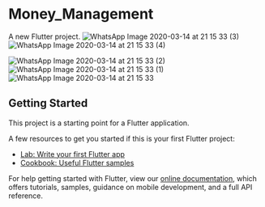 # Money_Management


A new Flutter project.
![WhatsApp Image 2020-03-14 at 21 15 33 (3)](https://user-images.githubusercontent.com/61597430/76685406-5a289700-6639-11ea-9296-0ae6e562b049.jpeg)
![WhatsApp Image 2020-03-14 at 21 15 33 (4)](https://user-images.githubusercontent.com/61597430/76685405-59900080-6639-11ea-9b72-c9e0a1aca055.jpeg)

![WhatsApp Image 2020-03-14 at 21 15 33 (2)](https://user-images.githubusercontent.com/61597430/76685402-57c63d00-6639-11ea-98f5-312aff3201cf.jpeg)
![WhatsApp Image 2020-03-14 at 21 15 33 (1)](https://user-images.githubusercontent.com/61597430/76685403-58f76a00-6639-11ea-8429-b44c0c272042.jpeg)
![WhatsApp Image 2020-03-14 at 21 15 33](https://user-images.githubusercontent.com/61597430/76685404-58f76a00-6639-11ea-80e0-9db3fc590374.jpeg)



## Getting Started

This project is a starting point for a Flutter application.

A few resources to get you started if this is your first Flutter project:

- [Lab: Write your first Flutter app](https://flutter.dev/docs/get-started/codelab)
- [Cookbook: Useful Flutter samples](https://flutter.dev/docs/cookbook)

For help getting started with Flutter, view our
[online documentation](https://flutter.dev/docs), which offers tutorials,
samples, guidance on mobile development, and a full API reference.
